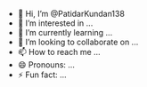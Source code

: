 - 👋 Hi, I’m @PatidarKundan138
- 👀 I’m interested in ...
- 🌱 I’m currently learning ...
- 💞️ I’m looking to collaborate on ...
- 📫 How to reach me ...
- 😄 Pronouns: ...
- ⚡ Fun fact: ...

<!---
PatidarKundan138/PatidarKundan138 is a ✨ special ✨ repository because its `README.md` (this file) appears on your GitHub profile.
You can click the Preview link to take a look at your changes.
--->
<!-- git basic commands -->
<!--( 1. cd -- ) -->
<!-- (2. mkdir name) -->
<!-- (3. cd name) -->
<!-- (4. ls -a) -->
<!-- (5. git init ) -->
<!-- (6. git status ) -->
<!-- (7. git add .) -->
<!-- (8. git commit -m "message") -->
<!-- (9. git remote add origin "link") -->
<!-- (10. git remote -v) -->
<!-- (11. git branch) -->
<!-- (12. git branch -M "change name") -->
<!-- (13. git puch -u origin main) -->
<!-- (14. git cheackout -b "name") -->
<!-- (15. git cheackout "name") -->
<!-- (16. git branch -d "name") -->

